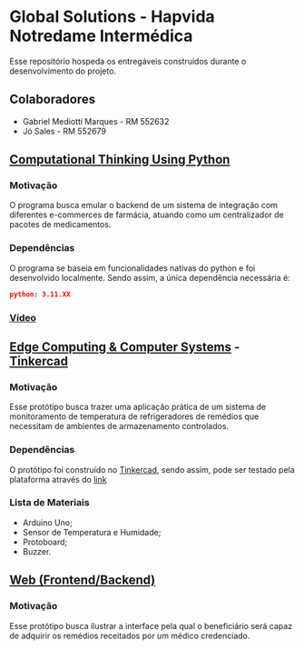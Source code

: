 # Global Solutions - Hapvida Notredame Intermédica
Esse repositório hospeda os entregáveis construídos durante o desenvolvimento do projeto.

## Colaboradores
- Gabriel Mediotti Marques - RM 552632
- Jó Sales - RM 552679

## [Computational Thinking Using Python](./CTUP/app.py)
### Motivação
O programa busca emular o backend de um sistema de integração com diferentes e-commerces de farmácia, atuando como um centralizador de pacotes de medicamentos.

### Dependências
O programa se baseia em funcionalidades nativas do python e foi desenvolvido localmente. Sendo assim, a única dependência necessária é:

```json
python: 3.11.XX
```

### [Vídeo](https://youtu.be/6hNLZ9zq5mk)

## [Edge Computing & Computer Systems](./EDGE/app.ino) - [Tinkercad](https://www.tinkercad.com/things/eThFa3Cyae4-gs-edge-computing?sharecode=NRHrrOlEHD4VVzQI1l3-Zs-i_bJfx5Hhgk09tFRx3ug)
### Motivação
Esse protótipo busca trazer uma aplicação prática de um sistema de monitoramento de temperatura de refrigeradores de remédios que necessitam de ambientes de armazenamento controlados.

### Dependências
O protótipo foi construído no [Tinkercad](https://www.tinkercad.com), sendo assim, pode ser testado pela plataforma através do [link](https://www.tinkercad.com/things/eThFa3Cyae4-gs-edge-computing?sharecode=NRHrrOlEHD4VVzQI1l3-Zs-i_bJfx5Hhgk09tFRx3ug)

### Lista de Materiais
- Arduino Uno;
- Sensor de Temperatura e Humidade;
- Protoboard;
- Buzzer.

## [Web (Frontend/Backend)](./WEB/)
### Motivação
Esse protótipo busca ilustrar a interface pela qual o beneficiário será capaz de adquirir os remédios receitados por um médico credenciado.
